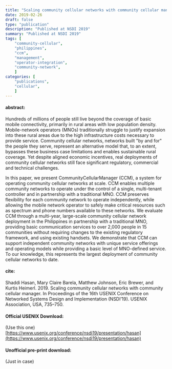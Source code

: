 ```yaml
---
title: "Scaling community cellular networks with community cellular manager"
date: 2019-02-26
draft: false
type: "publication"
description: "Published at NSDI 2019"
summary: "Published at NSDI 2019"
tags: [
    "community-cellular",
    "philippines",
    "ccm",
    "management",
    "operator-integration",
    "community-network",
    ]
categories: [
    "publications",
    "cellular",
    ]
---
```


#### abstract:

Hundreds of millions of people still live beyond the coverage of basic
mobile connectivity, primarily in rural areas with low population
density. Mobile-network operators (MNOs) traditionally struggle to
justify expansion into these rural areas due to the high
infrastructure costs necessary to provide service. Community cellular
networks, networks built "by and for" the people they serve, represent
an alternative model that, to an extent, bypasses these business case
limitations and enables sustainable rural coverage. Yet despite
aligned economic incentives, real deployments of community cellular
networks still face significant regulatory, commercial and technical
challenges.

In this paper, we present CommunityCellularManager (CCM), a system for
operating community cellular networks at scale. CCM enables multiple
community networks to operate under the control of a single,
multi-tenant controller and in partnership with a traditional MNO. CCM
preserves flexibility for each community network to operate
independently, while allowing the mobile network operator to safely
make critical resources such as spectrum and phone numbers available
to these networks. We evaluate CCM through a multi-year, large-scale
community cellular network deployment in the Philippines in
partnership with a traditional MNO, providing basic communication
services to over 2,000 people in 15 communities without requiring
changes to the existing regulatory framework, and using existing
handsets. We demonstrate that CCM can support independent community
networks with unique service offerings and operating models while
providing a basic level of MNO-defined service. To our knowledge, this
represents the largest deployment of community cellular networks to
date.

#### cite:

Shaddi Hasan, Mary Claire Barela, Matthew Johnson, Eric Brewer, and Kurtis Heimerl. 2019. Scaling community cellular networks with community cellular manager. In Proceedings of the 16th USENIX Conference on Networked Systems Design and Implementation (NSDI’19). USENIX Association, USA, 735–750.

#### Official USENIX Download:

(Use this one)
[https://www.usenix.org/conference/nsdi19/presentation/hasan](https://www.usenix.org/conference/nsdi19/presentation/hasan)

#### Unofficial pre-print download:

(Just in case)


